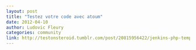```yaml
---
layout: post
title: "Testez votre code avec atoum"
date: 2012-04-10
author: Ludovic Fleury
categories: community
link: http://testonsteroid.tumblr.com/post/20815956422/jenkins-php-template-on-the-edge
---
```

